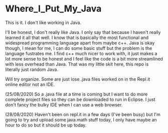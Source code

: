 # Where_I_Put_My_Java
This is it. I don't like working in Java. 

I'll be honest, I don't really like Java. I only say that because I haven't really learned it all that well. I know that is basically the most functional and widespread programming language apart from maybe c++. Java is okay though, I mean for me, I can do some basic stuff but the problem is the language fustrates me. I find c++ much nicer to work with, it just makes a lot more sense to be honest and I feel like the code is a bit more streamlined with less overhead than Java. That was my little skit here, this repo is literally just random Java. 

Will try organize. Some are just lose .java files worked on in the Repl.it online editor not an IDE.

(25/08/2020) So a .java file at a time is coming but I want to do more complete project files so they can be downloaded to run in Eclipse. I just don't fancy the bulky IDE when I can use a web browser.

(28/08/2020) Haven't been on repl.it in a few days (I've been busy) but I'm going to try and upload some java.math stuff today, I only have maybe an hour to do so but it should be up today. 
